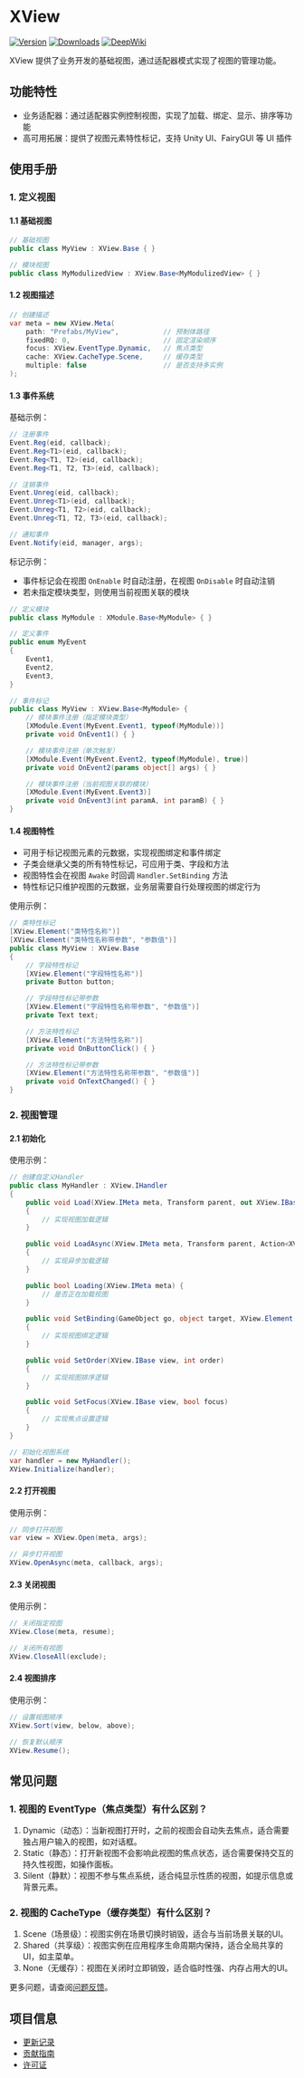 # XView

[![Version](https://img.shields.io/npm/v/org.eframework.u3d.msv)](https://www.npmjs.com/package/org.eframework.u3d.msv)
[![Downloads](https://img.shields.io/npm/dm/org.eframework.u3d.msv)](https://www.npmjs.com/package/org.eframework.u3d.msv)
[![DeepWiki](https://img.shields.io/badge/DeepWiki-Explore-blue)](https://deepwiki.com/eframework-org/U3D.MSV)

XView 提供了业务开发的基础视图，通过适配器模式实现了视图的管理功能。

## 功能特性

- 业务适配器：通过适配器实例控制视图，实现了加载、绑定、显示、排序等功能
- 高可用拓展：提供了视图元素特性标记，支持 Unity UI、FairyGUI 等 UI 插件

## 使用手册

### 1. 定义视图

#### 1.1 基础视图

```csharp
// 基础视图
public class MyView : XView.Base { }

// 模块视图
public class MyModulizedView : XView.Base<MyModulizedView> { }
```

#### 1.2 视图描述

```csharp
// 创建描述
var meta = new XView.Meta(
    path: "Prefabs/MyView",           // 预制体路径
    fixedRQ: 0,                       // 固定渲染顺序
    focus: XView.EventType.Dynamic,   // 焦点类型
    cache: XView.CacheType.Scene,     // 缓存类型
    multiple: false                   // 是否支持多实例
);
```

#### 1.3 事件系统

基础示例：

```csharp
// 注册事件
Event.Reg(eid, callback);
Event.Reg<T1>(eid, callback);
Event.Reg<T1, T2>(eid, callback);
Event.Reg<T1, T2, T3>(eid, callback);

// 注销事件
Event.Unreg(eid, callback);
Event.Unreg<T1>(eid, callback);
Event.Unreg<T1, T2>(eid, callback);
Event.Unreg<T1, T2, T3>(eid, callback);

// 通知事件
Event.Notify(eid, manager, args);
```

标记示例：

- 事件标记会在视图 `OnEnable` 时自动注册，在视图 `OnDisable` 时自动注销
- 若未指定模块类型，则使用当前视图关联的模块

```csharp
// 定义模块
public class MyModule : XModule.Base<MyModule> { }

// 定义事件
public enum MyEvent
{
    Event1,
    Event2,
    Event3,
}

// 事件标记
public class MyView : XView.Base<MyModule> {
    // 模块事件注册（指定模块类型）
    [XModule.Event(MyEvent.Event1, typeof(MyModule))]
    private void OnEvent1() { }

    // 模块事件注册（单次触发）
    [XModule.Event(MyEvent.Event2, typeof(MyModule), true)]
    private void OnEvent2(params object[] args) { }

    // 模块事件注册（当前视图关联的模块）
    [XModule.Event(MyEvent.Event3)]
    private void OnEvent3(int paramA, int paramB) { }
}
```

#### 1.4 视图特性

- 可用于标记视图元素的元数据，实现视图绑定和事件绑定
- 子类会继承父类的所有特性标记，可应用于类、字段和方法
- 视图特性会在视图 `Awake` 时回调 `Handler.SetBinding` 方法
- 特性标记只维护视图的元数据，业务层需要自行处理视图的绑定行为

使用示例：

```csharp
// 类特性标记
[XView.Element("类特性名称")]
[XView.Element("类特性名称带参数", "参数值")]
public class MyView : XView.Base
{
    // 字段特性标记
    [XView.Element("字段特性名称")]
    private Button button;

    // 字段特性标记带参数
    [XView.Element("字段特性名称带参数", "参数值")]
    private Text text;

    // 方法特性标记
    [XView.Element("方法特性名称")]
    private void OnButtonClick() { }

    // 方法特性标记带参数
    [XView.Element("方法特性名称带参数", "参数值")]
    private void OnTextChanged() { }
}
```

### 2. 视图管理

#### 2.1 初始化

使用示例：

```csharp
// 创建自定义Handler
public class MyHandler : XView.IHandler 
{
    public void Load(XView.IMeta meta, Transform parent, out XView.IBase view, out GameObject panel)
    {
        // 实现视图加载逻辑
    }

    public void LoadAsync(XView.IMeta meta, Transform parent, Action<XView.IBase, GameObject> callback)
    {
        // 实现异步加载逻辑
    }

    public bool Loading(XView.IMeta meta) { 
        // 是否正在加载视图
    }

    public void SetBinding(GameObject go, object target, XView.Element[] elements)
    {
        // 实现视图绑定逻辑
    }

    public void SetOrder(XView.IBase view, int order)
    {
        // 实现视图排序逻辑
    }

    public void SetFocus(XView.IBase view, bool focus)
    {
        // 实现焦点设置逻辑
    }
}

// 初始化视图系统
var handler = new MyHandler();
XView.Initialize(handler);
```

#### 2.2 打开视图

使用示例：

```csharp
// 同步打开视图
var view = XView.Open(meta, args);

// 异步打开视图
XView.OpenAsync(meta, callback, args);
```

#### 2.3 关闭视图

使用示例：

```csharp
// 关闭指定视图
XView.Close(meta, resume);

// 关闭所有视图
XView.CloseAll(exclude);
```

#### 2.4 视图排序

使用示例：

```csharp
// 设置视图顺序
XView.Sort(view, below, above);

// 恢复默认顺序
XView.Resume();
```

## 常见问题

### 1. 视图的 EventType（焦点类型）有什么区别？

1. Dynamic（动态）：当新视图打开时，之前的视图会自动失去焦点，适合需要独占用户输入的视图，如对话框。
2. Static（静态）：打开新视图不会影响此视图的焦点状态，适合需要保持交互的持久性视图，如操作面板。
3. Silent（静默）：视图不参与焦点系统，适合纯显示性质的视图，如提示信息或背景元素。

### 2. 视图的 CacheType（缓存类型）有什么区别？

1. Scene（场景级）：视图实例在场景切换时销毁，适合与当前场景关联的UI。
2. Shared（共享级）：视图实例在应用程序生命周期内保持，适合全局共享的UI，如主菜单。
3. None（无缓存）：视图在关闭时立即销毁，适合临时性强、内存占用大的UI。

更多问题，请查阅[问题反馈](../CONTRIBUTING.md#问题反馈)。

## 项目信息

- [更新记录](../CHANGELOG.md)
- [贡献指南](../CONTRIBUTING.md)
- [许可证](../LICENSE)
